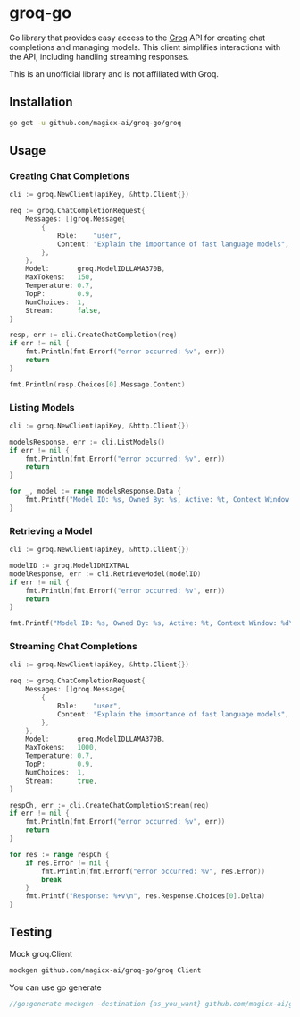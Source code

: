 # groq-go
Go library that provides easy access to the [Groq](https://groq.com/) API for creating chat completions and managing models. This client simplifies interactions with the API, including handling streaming responses.

This is an unofficial library and is not affiliated with Groq.

## Installation
```bash
go get -u github.com/magicx-ai/groq-go/groq
```

## Usage
### Creating Chat Completions
```go
cli := groq.NewClient(apiKey, &http.Client{})

req := groq.ChatCompletionRequest{
    Messages: []groq.Message{
        {
            Role:    "user",
            Content: "Explain the importance of fast language models",
        },
    },
    Model:       groq.ModelIDLLAMA370B,
    MaxTokens:   150,
    Temperature: 0.7,
    TopP:        0.9,
    NumChoices:  1,
    Stream:      false,
}

resp, err := cli.CreateChatCompletion(req)
if err != nil {
    fmt.Println(fmt.Errorf("error occurred: %v", err))
    return
}

fmt.Println(resp.Choices[0].Message.Content)
```

### Listing Models
```go
cli := groq.NewClient(apiKey, &http.Client{})

modelsResponse, err := cli.ListModels()
if err != nil {
    fmt.Println(fmt.Errorf("error occurred: %v", err))
    return
}

for _, model := range modelsResponse.Data {
    fmt.Printf("Model ID: %s, Owned By: %s, Active: %t, Context Window: %d\n", model.ID, model.OwnedBy, model.Active, model.ContextWindow)
}
```

### Retrieving a Model
```go
cli := groq.NewClient(apiKey, &http.Client{})

modelID := groq.ModelIDMIXTRAL
modelResponse, err := cli.RetrieveModel(modelID)
if err != nil {
    fmt.Println(fmt.Errorf("error occurred: %v", err))
    return
}

fmt.Printf("Model ID: %s, Owned By: %s, Active: %t, Context Window: %d\n", modelResponse.ID, modelResponse.OwnedBy, modelResponse.Active, modelResponse.ContextWindow)
```

### Streaming Chat Completions
```go
cli := groq.NewClient(apiKey, &http.Client{})

req := groq.ChatCompletionRequest{
    Messages: []groq.Message{
        {
            Role:    "user",
            Content: "Explain the importance of fast language models",
        },
    },
    Model:       groq.ModelIDLLAMA370B,
    MaxTokens:   1000,
    Temperature: 0.7,
    TopP:        0.9,
    NumChoices:  1,
    Stream:      true,
}

respCh, err := cli.CreateChatCompletionStream(req)
if err != nil {
    fmt.Println(fmt.Errorf("error occurred: %v", err))
    return
}

for res := range respCh {
    if res.Error != nil {
        fmt.Println(fmt.Errorf("error occurred: %v", res.Error))
        break
    }
    fmt.Printf("Response: %+v\n", res.Response.Choices[0].Delta)
}
```

## Testing
Mock groq.Client
```bash
mockgen github.com/magicx-ai/groq-go/groq Client
```

You can use go generate
```go
//go:generate mockgen -destination {as_you_want} github.com/magicx-ai/groq-go/groq Client
```
